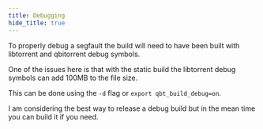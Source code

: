 ```yaml
---
title: Debugging
hide_title: true
---
```


<Advanced/>

To properly debug a segfault the build will need to have been built with libtorrent and qbitorrent debug symbols.

One of the issues here is that with the static build the libtorrent debug symbols can add 100MB to the file size.

This can be done using the `-d` flag or `export qbt_build_debug=on`.

I am considering the best way to release a debug build but in the mean time you can build it if you need.

